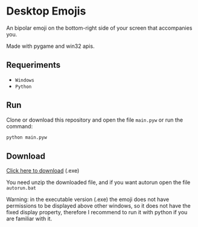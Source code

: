 # Desktop Emojis

An bipolar emoji on the bottom-right side of your screen that accompanies you.

Made with pygame and win32 apis.

## Requeriments

- ```Windows```
- ```Python```

## Run

Clone or download this repository and open the file ```main.pyw``` or run the command:

```bash
python main.pyw
```

## Download

[Click here to download](https://github.com/lullaby6/Desktop-Emojis/releases/download/v1.0/Desktop-Emojis.zip) (.exe)

You need unzip the downloaded file, and if you want autorun open the file ```autorun.bat```

Warning: in the executable version (.exe) the emoji does not have permissions to be displayed above other windows, so it does not have the fixed display property, therefore I recommend to run it with python if you are familiar with it.